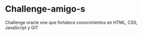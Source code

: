# Challenge-amigo-s
Challenge oracle one que fortalece conocimientos en HTML, CSS, JavaScript y GIT

